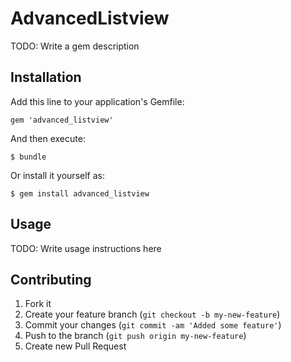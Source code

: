 # AdvancedListview

TODO: Write a gem description

## Installation

Add this line to your application's Gemfile:

    gem 'advanced_listview'

And then execute:

    $ bundle

Or install it yourself as:

    $ gem install advanced_listview

## Usage

TODO: Write usage instructions here

## Contributing

1. Fork it
2. Create your feature branch (`git checkout -b my-new-feature`)
3. Commit your changes (`git commit -am 'Added some feature'`)
4. Push to the branch (`git push origin my-new-feature`)
5. Create new Pull Request
